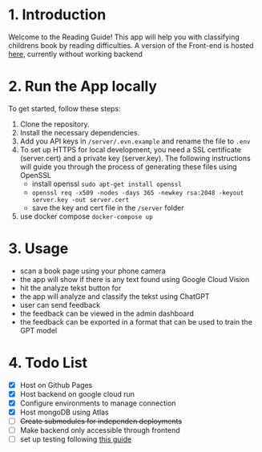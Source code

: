 # 1. Introduction

Welcome to the Reading Guide! This app will help you with classifying childrens book by reading difficulties. A version of the Front-end is hosted [here](https://paulomagnetico.github.io/ReadingGuide/), currently without working backend

# 2. Run the App locally

To get started, follow these steps:

1. Clone the repository.
2. Install the necessary dependencies.
3. Add you API keys in ```/server/.evn.example``` and rename the file to ```.env```
4. To set up HTTPS for local development, you need a SSL certificate (server.cert) and a private key (server.key). The following instructions will guide you through the process of generating these files using OpenSSL
    * install openssl ```sudo apt-get install openssl```
    * ```openssl req -x509 -nodes -days 365 -newkey rsa:2048 -keyout server.key -out server.cert```
    * save the key and cert file in the ```/server``` folder
5. use docker compose ```docker-compose up```

# 3. Usage

* scan a book page using your phone camera
* the app will show if there is any text found using Google Cloud Vision
* hit the analyze tekst button for
* the app will analyze and classify the tekst using ChatGPT
* user can send feedback
* the feedback can be viewed in the admin dashboard
* the feedback can be exported in a format that can be used to train the GPT model

# 4. Todo List

- [x] Host on Github Pages
- [x] Host backend on google cloud run
- [x] Configure environments to manage connection
- [x] Host mongoDB using Atlas
- [ ] ~~Create submodules for independen deployments~~
- [ ] Make backend only accessible through frontend
- [ ] set up testing following [this guide](https://dev.to/teyim/effortless-testing-setup-for-react-with-vite-typescript-jest-and-react-testing-library-1c48)
